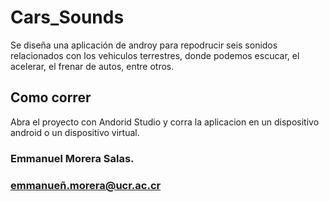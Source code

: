 # Cars_Sounds
Se diseña una aplicación de androy para repodrucir seis sonidos relacionados con los vehiculos terrestres,
donde podemos escucar, el acelerar, el frenar de autos, entre otros.


## Como correr
Abra el proyecto con Andorid Studio y corra la aplicacion en un dispositivo android o un dispositivo virtual.

### Emmanuel Morera Salas.
### emmanueñ.morera@ucr.ac.cr
